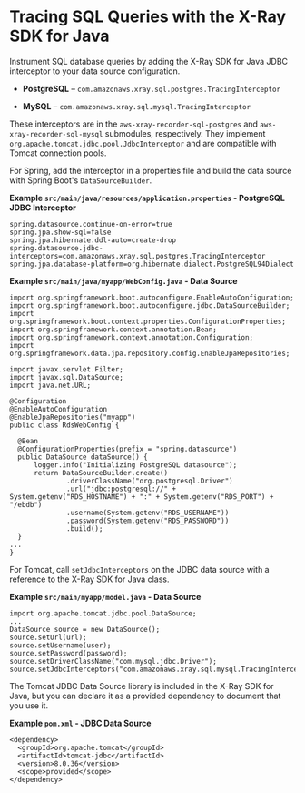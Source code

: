 # Tracing SQL Queries with the X\-Ray SDK for Java<a name="xray-sdk-java-sqlclients"></a>

Instrument SQL database queries by adding the X\-Ray SDK for Java JDBC interceptor to your data source configuration\.

+  **PostgreSQL** – `com.amazonaws.xray.sql.postgres.TracingInterceptor` 

+  **MySQL** – `com.amazonaws.xray.sql.mysql.TracingInterceptor` 

These interceptors are in the `aws-xray-recorder-sql-postgres` and `aws-xray-recorder-sql-mysql` submodules, respectively\. They implement `org.apache.tomcat.jdbc.pool.JdbcInterceptor` and are compatible with Tomcat connection pools\.

For Spring, add the interceptor in a properties file and build the data source with Spring Boot's `DataSourceBuilder`\.

**Example `src/main/java/resources/application.properties` \- PostgreSQL JDBC Interceptor**  

```
spring.datasource.continue-on-error=true
spring.jpa.show-sql=false
spring.jpa.hibernate.ddl-auto=create-drop
spring.datasource.jdbc-interceptors=com.amazonaws.xray.sql.postgres.TracingInterceptor
spring.jpa.database-platform=org.hibernate.dialect.PostgreSQL94Dialect
```

**Example `src/main/java/myapp/WebConfig.java` \- Data Source**  

```
import org.springframework.boot.autoconfigure.EnableAutoConfiguration;
import org.springframework.boot.autoconfigure.jdbc.DataSourceBuilder;
import org.springframework.boot.context.properties.ConfigurationProperties;
import org.springframework.context.annotation.Bean;
import org.springframework.context.annotation.Configuration;
import org.springframework.data.jpa.repository.config.EnableJpaRepositories;

import javax.servlet.Filter;
import javax.sql.DataSource;
import java.net.URL;

@Configuration
@EnableAutoConfiguration
@EnableJpaRepositories("myapp")
public class RdsWebConfig {

  @Bean
  @ConfigurationProperties(prefix = "spring.datasource")
  public DataSource dataSource() {
      logger.info("Initializing PostgreSQL datasource");
      return DataSourceBuilder.create()
              .driverClassName("org.postgresql.Driver")
              .url("jdbc:postgresql://" + System.getenv("RDS_HOSTNAME") + ":" + System.getenv("RDS_PORT") + "/ebdb")
              .username(System.getenv("RDS_USERNAME"))
              .password(System.getenv("RDS_PASSWORD"))
              .build();
  }
...
}
```

For Tomcat, call `setJdbcInterceptors` on the JDBC data source with a reference to the X\-Ray SDK for Java class\.

**Example `src/main/myapp/model.java` \- Data Source**  

```
import org.apache.tomcat.jdbc.pool.DataSource;
...
DataSource source = new DataSource();
source.setUrl(url);
source.setUsername(user);
source.setPassword(password);
source.setDriverClassName("com.mysql.jdbc.Driver");
source.setJdbcInterceptors("com.amazonaws.xray.sql.mysql.TracingInterceptor;");
```

The Tomcat JDBC Data Source library is included in the X\-Ray SDK for Java, but you can declare it as a provided dependency to document that you use it\.

**Example `pom.xml` \- JDBC Data Source**  

```
<dependency>
  <groupId>org.apache.tomcat</groupId>
  <artifactId>tomcat-jdbc</artifactId>
  <version>8.0.36</version>
  <scope>provided</scope>
</dependency>
```